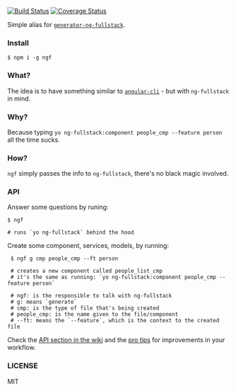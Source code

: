 [![Build Status](https://travis-ci.org/ericmdantas/ngf.svg?branch=master)](https://travis-ci.org/ericmdantas/ngf)
[![Coverage Status](https://coveralls.io/repos/github/ericmdantas/ngf/badge.svg?branch=master)](https://coveralls.io/github/ericmdantas/ngf?branch=master)

Simple alias for [`generator-ng-fullstack`](https://github.com/ericmdantas/generator-ng-fullstack).

### Install

```shell
$ npm i -g ngf
```

### What?

The idea is to have something similar to [`angular-cli`](https://github.com/angular/angular-cli) - but with `ng-fullstack` in mind.

### Why?

Because typing `yo ng-fullstack:component people_cmp --feature person` all the time sucks.

### How?

`ngf` simply passes the info to `ng-fullstack`, there's no black magic involved.

### API

Answer some questions by runing:

```shell
$ ngf

# runs `yo ng-fullstack` behind the hood
```

Create some component, services, models, by running:

```shell
 $ ngf g cmp people_cmp --ft person

 # creates a new component called people_list_cmp
 # it's the same as running: `yo ng-fullstack:component people_cmp --feature person`

 # ngf: is the responsible to talk with ng-fullstack
 # g: means `generate`
 # cmp: is the type of file that's being created
 # people_cmp: is the name given to the file/component
 # --ft: means the `--feature`, which is the context to the created file
 ```

Check the [API section in the wiki](https://github.com/ericmdantas/ngf/wiki/API) and the [pro tips](https://github.com/ericmdantas/ngf/wiki/Pro-tips) for improvements in your workflow.

### LICENSE

MIT
